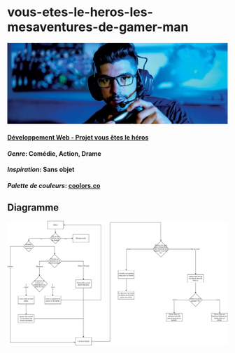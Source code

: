 # vous-etes-le-heros-les-mesaventures-de-gamer-man

![logo](ouellette_erick_PS1_582-324MO/ouellette_erick/assets/gamer.jpg)

#### [Développement Web - Projet vous êtes le héros](https://smnarnold.com/projets/vous-etes-le-heros)

####  _Genre_: Comédie, Action, Drame

#### _Inspiration_: Sans objet 

#### _Palette de couleurs_: [coolors.co](https://coolors.co/ffffff-f7b97c-826251-68c3d4-568ea3)

## Diagramme

![diagramme](ouellette_erick_PS1_582-324MO/ouellette_erick/assets/PS1.drawio.png)

